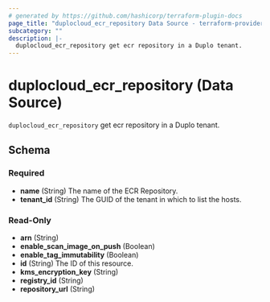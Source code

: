 ```yaml
---
# generated by https://github.com/hashicorp/terraform-plugin-docs
page_title: "duplocloud_ecr_repository Data Source - terraform-provider-duplocloud"
subcategory: ""
description: |-
  duplocloud_ecr_repository get ecr repository in a Duplo tenant.
---
```


# duplocloud_ecr_repository (Data Source)

`duplocloud_ecr_repository` get ecr repository in a Duplo tenant.



<!-- schema generated by tfplugindocs -->
## Schema

### Required

- **name** (String) The name of the ECR Repository.
- **tenant_id** (String) The GUID of the tenant in which to list the hosts.

### Read-Only

- **arn** (String)
- **enable_scan_image_on_push** (Boolean)
- **enable_tag_immutability** (Boolean)
- **id** (String) The ID of this resource.
- **kms_encryption_key** (String)
- **registry_id** (String)
- **repository_url** (String)


